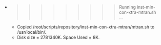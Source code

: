 * >>>>>>>>> Running inst-min-con-xtra-mtran.sh ...
  * Copied /root/scripts/repository/inst-min-con-xtra-mtran/mtran.sh to /usr/local/bin/.
  * Disk size = 2781340K. Space Used = 8K.

